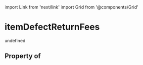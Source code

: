 import Link from 'next/link'
import Grid from '@components/Grid'

# itemDefectReturnFees

undefined

## Property of



